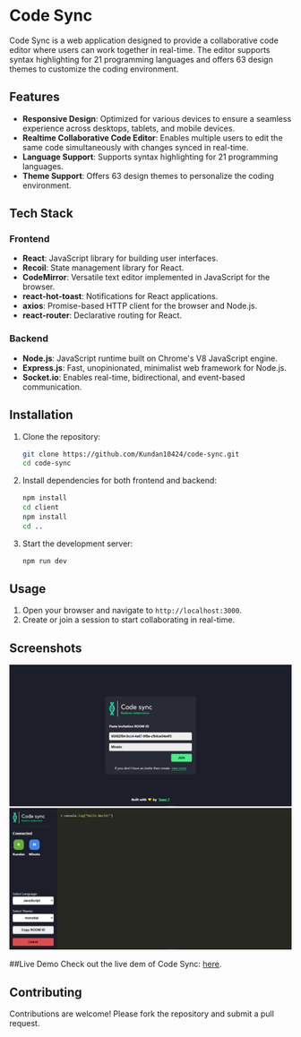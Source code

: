 # Code Sync

Code Sync is a web application designed to provide a collaborative code editor where users can work together in real-time. The editor supports syntax highlighting for 21 programming languages and offers 63 design themes to customize the coding environment.

## Features

- **Responsive Design**: Optimized for various devices to ensure a seamless experience across desktops, tablets, and mobile devices.
- **Realtime Collaborative Code Editor**: Enables multiple users to edit the same code simultaneously with changes synced in real-time.
- **Language Support**: Supports syntax highlighting for 21 programming languages.
- **Theme Support**: Offers 63 design themes to personalize the coding environment.

## Tech Stack

### Frontend

- **React**: JavaScript library for building user interfaces.
- **Recoil**: State management library for React.
- **CodeMirror**: Versatile text editor implemented in JavaScript for the browser.
- **react-hot-toast**: Notifications for React applications.
- **axios**: Promise-based HTTP client for the browser and Node.js.
- **react-router**: Declarative routing for React.

### Backend

- **Node.js**: JavaScript runtime built on Chrome's V8 JavaScript engine.
- **Express.js**: Fast, unopinionated, minimalist web framework for Node.js.
- **Socket.io**: Enables real-time, bidirectional, and event-based communication.

## Installation

1. Clone the repository:
   ```sh
   git clone https://github.com/Kundan10424/code-sync.git
   cd code-sync
   ```

2. Install dependencies for both frontend and backend:
   ```sh
   npm install
   cd client
   npm install
   cd ..
   ```

3. Start the development server:
   ```sh
   npm run dev
   ```

## Usage

1. Open your browser and navigate to `http://localhost:3000`.
2. Create or join a session to start collaborating in real-time.

## Screenshots

![Code Sync Sign-up](public/SignUp.png)
![Code Sync Editor](public/Editor.png)

##Live Demo
Check out the live dem of Code Sync: [here](https://github.com/Kundan10424/Realtime-Editor).
## Contributing

Contributions are welcome! Please fork the repository and submit a pull request.
